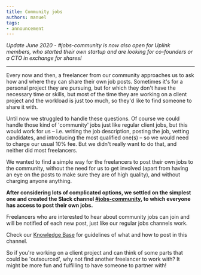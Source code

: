 ```yaml
---
title: Community jobs
authors: manuel
tags:
- announcement
---
```


_Update June 2020 - #jobs-community is now also open for Uplink members, who started their own startup and are looking for co-founders or a CTO in exchange for shares!_

---

Every now and then, a freelancer from our community approaches us to ask how and where they can share their own job posts. Sometimes it's for a personal project they are pursuing, but for which they don't have the necessary time or skills, but most of the time they are working on a client project and the workload is just too much, so they'd like to find someone to share it with.

<!--truncate-->

Until now we struggled to handle these questions. Of course we could handle those kind of 'community' jobs just like regular client jobs, but this would work for us – i.e. writing the job description, posting the job, vetting candidates, and introducing the most qualified one(s) – so we would need to charge our usual 10% fee. But we didn't really want to do that, and neither did most freelancers.

We wanted to find a simple way for the freelancers to post their own jobs to the community, without the need for us to get involved (apart from having an eye on the posts to make sure they are of high quality), and without charging anyone anything.

**After considering lots of complicated options, we settled on the simplest one and created the Slack channel [#jobs-community](https://uplinkhq.slack.com/archives/CTDPX6JMP), to which everyone has access to post their own jobs.**

Freelancers who are interested to hear about community jobs can join and will be notified of each new post, just like our regular jobs channels work.

Check our [Knowledge Base](https://uplink.tech/knowledge-base/freelancers/our-slack/#community-jobs) for guidelines of what and how to post in this channel.

So if you're working on a client project and can think of some parts that could be 'outsourced', why not find another freelancer to work with? It might be more fun and fulfilling to have someone to partner with!
